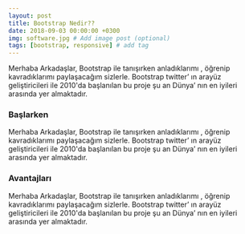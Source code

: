 ```yaml
---
layout: post
title: Bootstrap Nedir??
date: 2018-09-03 00:00:00 +0300
img: software.jpg # Add image post (optional)
tags: [bootstrap, responsive] # add tag
---
```


Merhaba Arkadaşlar, 
Bootstrap ile tanışırken anladıklarımı , öğrenip kavradıklarımı paylaşacağım sizlerle. 
Bootstrap twitter’ ın arayüz geliştiricileri ile  2010'da başlanılan bu proje şu an Dünya’ nın en iyileri arasında yer almaktadır.

### Başlarken
Merhaba Arkadaşlar, 
Bootstrap ile tanışırken anladıklarımı , öğrenip kavradıklarımı paylaşacağım sizlerle. 
Bootstrap twitter’ ın arayüz geliştiricileri ile  2010'da başlanılan bu proje şu an Dünya’ nın en iyileri arasında yer almaktadır.
### Avantajları

Merhaba Arkadaşlar, 
Bootstrap ile tanışırken anladıklarımı , öğrenip kavradıklarımı paylaşacağım sizlerle. 
Bootstrap twitter’ ın arayüz geliştiricileri ile  2010'da başlanılan bu proje şu an Dünya’ nın en iyileri arasında yer almaktadır.